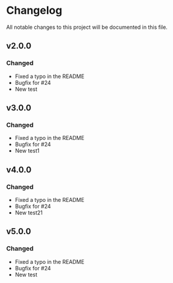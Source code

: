 # Changelog
All notable changes to this project will be documented in this file.

## v2.0.0
### Changed
- Fixed a typo in the README
- Bugfix for #24
- New test

## v3.0.0
### Changed
- Fixed a typo in the README
- Bugfix for #24
- New test1

## v4.0.0
### Changed
- Fixed a typo in the README
- Bugfix for #24
- New test21

## v5.0.0
### Changed
- Fixed a typo in the README
- Bugfix for #24
- New test

